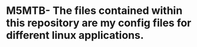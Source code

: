 # M5MTB- The files contained within this repository are my config files for different linux applications.
